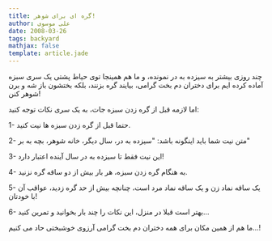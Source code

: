 ```yaml
---
title: گره ای برای شوهر!
author: علی موسوی
date: 2008-03-26
tags: backyard
mathjax: false
template: article.jade
---
```


چند روزی بیشتر به سیزده به در نمونده، و ما هم همینجا توی حیاط پشتی یک سری سبزه آماده کرده ایم برای دختران دم بخت گرامی، بیایند گره بزنند، بلکه بختشون باز شه و برن شوهر کنن!

اما لازمه قبل از گره زدن سبزه جات، به یک سری نکات توجه کنید:

1- حتما قبل از گره زدن سبزه ها نیت کنید.

2- متن نیت شما باید اینگونه باشد: "سيزده به در، ‏‏سال ديگر، خانه شوهر، بچه به بر"

3- این نیت فقط تا سیزده به در سال آینده اعتبار دارد!

4- به هنگام گره زدن سبزه، هر بار بیش از دو ساقه گره نزنید.

5- یک ساقه نماد زن و یک ساقه نماد مرد است، چنانچه بیش از حد گره زدید، عواقب آن با خودتان!

6- بهتر است قبلا در منزل، این نکات را چند بار بخوانید و تمرین کنید...

ما هم از همین مکان برای همه دختران دم بخت گرامی آرزوی خوشبختی حاد می کنیم...!
